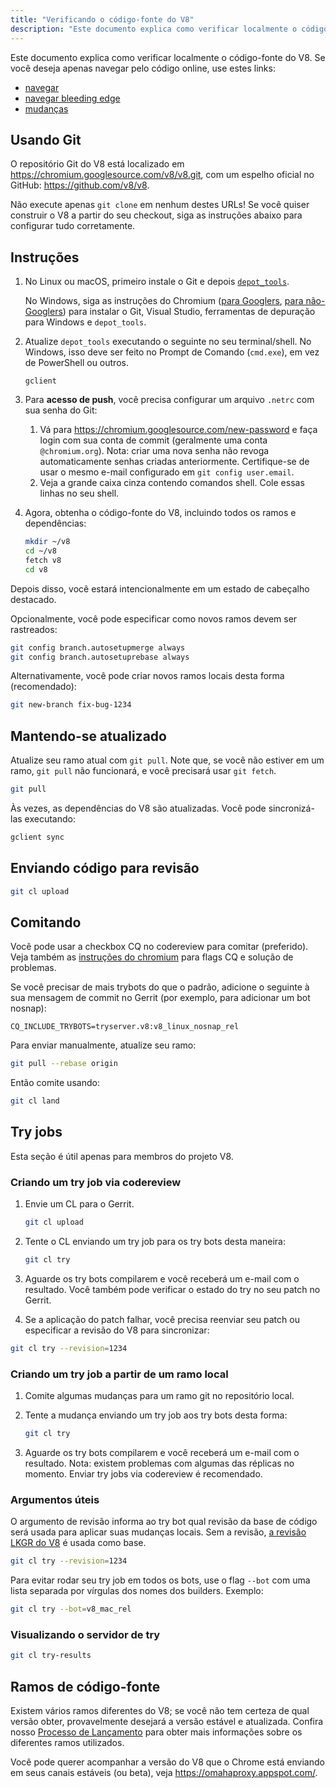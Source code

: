 ```yaml
---
title: "Verificando o código-fonte do V8"
description: "Este documento explica como verificar localmente o código-fonte do V8."
---
```

Este documento explica como verificar localmente o código-fonte do V8. Se você deseja apenas navegar pelo código online, use estes links:

- [navegar](https://chromium.googlesource.com/v8/v8/)
- [navegar bleeding edge](https://chromium.googlesource.com/v8/v8/+/master)
- [mudanças](https://chromium.googlesource.com/v8/v8/+log/master)

## Usando Git

O repositório Git do V8 está localizado em https://chromium.googlesource.com/v8/v8.git, com um espelho oficial no GitHub: https://github.com/v8/v8.

Não execute apenas `git clone` em nenhum destes URLs! Se você quiser construir o V8 a partir do seu checkout, siga as instruções abaixo para configurar tudo corretamente.

## Instruções

1. No Linux ou macOS, primeiro instale o Git e depois [`depot_tools`](https://commondatastorage.googleapis.com/chrome-infra-docs/flat/depot_tools/docs/html/depot_tools_tutorial.html#_setting_up).

    No Windows, siga as instruções do Chromium ([para Googlers](https://goto.google.com/building-chrome-win), [para não-Googlers](https://chromium.googlesource.com/chromium/src/+/master/docs/windows_build_instructions.md#Setting-up-Windows)) para instalar o Git, Visual Studio, ferramentas de depuração para Windows e `depot_tools`.

1. Atualize `depot_tools` executando o seguinte no seu terminal/shell. No Windows, isso deve ser feito no Prompt de Comando (`cmd.exe`), em vez de PowerShell ou outros.

    ```
    gclient
    ```

1. Para **acesso de push**, você precisa configurar um arquivo `.netrc` com sua senha do Git:

    1. Vá para https://chromium.googlesource.com/new-password e faça login com sua conta de commit (geralmente uma conta `@chromium.org`). Nota: criar uma nova senha não revoga automaticamente senhas criadas anteriormente. Certifique-se de usar o mesmo e-mail configurado em `git config user.email`.
    1. Veja a grande caixa cinza contendo comandos shell. Cole essas linhas no seu shell.

1. Agora, obtenha o código-fonte do V8, incluindo todos os ramos e dependências:

    ```bash
    mkdir ~/v8
    cd ~/v8
    fetch v8
    cd v8
    ```

Depois disso, você estará intencionalmente em um estado de cabeçalho destacado.

Opcionalmente, você pode especificar como novos ramos devem ser rastreados:

```bash
git config branch.autosetupmerge always
git config branch.autosetuprebase always
```

Alternativamente, você pode criar novos ramos locais desta forma (recomendado):

```bash
git new-branch fix-bug-1234
```

## Mantendo-se atualizado

Atualize seu ramo atual com `git pull`. Note que, se você não estiver em um ramo, `git pull` não funcionará, e você precisará usar `git fetch`.

```bash
git pull
```

Às vezes, as dependências do V8 são atualizadas. Você pode sincronizá-las executando:

```bash
gclient sync
```

## Enviando código para revisão

```bash
git cl upload
```

## Comitando

Você pode usar a checkbox CQ no codereview para comitar (preferido). Veja também as [instruções do chromium](https://chromium.googlesource.com/chromium/src/+/master/docs/infra/cq.md) para flags CQ e solução de problemas.

Se você precisar de mais trybots do que o padrão, adicione o seguinte à sua mensagem de commit no Gerrit (por exemplo, para adicionar um bot nosnap):

```
CQ_INCLUDE_TRYBOTS=tryserver.v8:v8_linux_nosnap_rel
```

Para enviar manualmente, atualize seu ramo:

```bash
git pull --rebase origin
```

Então comite usando:

```bash
git cl land
```

## Try jobs

Esta seção é útil apenas para membros do projeto V8.

### Criando um try job via codereview

1. Envie um CL para o Gerrit.

    ```bash
    git cl upload
    ```

1. Tente o CL enviando um try job para os try bots desta maneira:

    ```bash
    git cl try
    ```

1. Aguarde os try bots compilarem e você receberá um e-mail com o resultado. Você também pode verificar o estado do try no seu patch no Gerrit.

1. Se a aplicação do patch falhar, você precisa reenviar seu patch ou especificar a revisão do V8 para sincronizar:

```bash
git cl try --revision=1234
```

### Criando um try job a partir de um ramo local

1. Comite algumas mudanças para um ramo git no repositório local.

1. Tente a mudança enviando um try job aos try bots desta forma:

    ```bash
    git cl try
    ```

1. Aguarde os try bots compilarem e você receberá um e-mail com o resultado. Nota: existem problemas com algumas das réplicas no momento. Enviar try jobs via codereview é recomendado.

### Argumentos úteis

O argumento de revisão informa ao try bot qual revisão da base de código será usada para aplicar suas mudanças locais. Sem a revisão, [a revisão LKGR do V8](https://v8-status.appspot.com/lkgr) é usada como base.

```bash
git cl try --revision=1234
```

Para evitar rodar seu try job em todos os bots, use o flag `--bot` com uma lista separada por vírgulas dos nomes dos builders. Exemplo:

```bash
git cl try --bot=v8_mac_rel
```

### Visualizando o servidor de try

```bash
git cl try-results
```

## Ramos de código-fonte

Existem vários ramos diferentes do V8; se você não tem certeza de qual versão obter, provavelmente desejará a versão estável e atualizada. Confira nosso [Processo de Lançamento](/docs/release-process) para obter mais informações sobre os diferentes ramos utilizados.

Você pode querer acompanhar a versão do V8 que o Chrome está enviando em seus canais estáveis (ou beta), veja https://omahaproxy.appspot.com/.
